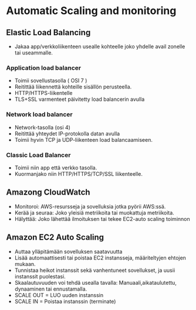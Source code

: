 # Automatic Scaling and monitoring
## Elastic Load Balancing
- Jakaa app/verkkoliikenteen usealle kohteelle joko yhdelle avail zonelle tai useammalle.
### Application load balancer
- Toimii sovellustasolla ( OSI 7 )
- Reitittää liikennettä kohteille sisällön perusteella.
- HTTP/HTTPS-liikentelle
- TLS+SSL varmenteet päivitetty load balancerin avulla

### Network load balancer
- Network-tasolla (osi 4)
- Reitittää yhteydet IP-protokolla datan avulla
- Toimii hyvin TCP ja UDP-liikenteen load balancaamiseen.

### Classic Load Balancer
- Toimii niin app että verkko tasolla.
- Kuormanjako niin HTTP/HTTPS/TCP/SSL liikenteelle.

## Amazong CloudWatch
- Monitoroi: AWS-resursseja ja sovelluksia jotka pyörii AWS:ssä.
- Kerää ja seuraa: Joko yleisiä metriikoita tai muokattuja metriikoita.
- Hälyttää: Joko lähettää ilmoituksen tai tekee EC2-auto scaling toiminnon

## Amazon EC2 Auto Scaling
- Auttaa ylläpitämään sovelluksen saatavuutta
- Lisää automaattisesti tai poistaa EC2 instansseja, määriteltyjen ehtojen mukaan.
- Tunnistaa heikot instanssit sekä vanhentuneet sovellukset, ja uusii instanssit puolestasi.
- Skaalautuvuuden voi tehdä usealla tavalla: Manuaali,aikataulutettu, dynaaminen tai ennustamalla.
- SCALE OUT = LUO uuden instanssin
- SCALE IN = Poistaa instanssin (terminate)



